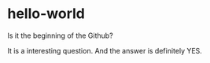 # hello-world
Is it the beginning of the Github?

It is a interesting question. And the answer is definitely YES.
